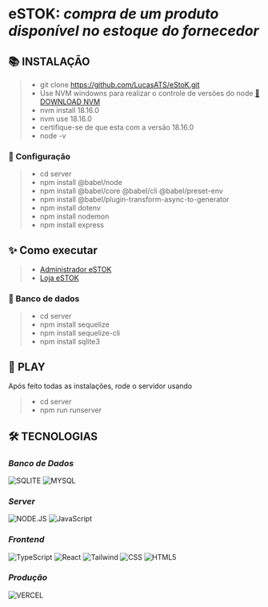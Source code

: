 # **eSTOK:** _compra de um produto disponível no estoque do fornecedor_

<!--
[![preview](./.github/preview.png)](/LINK-ACESSO-PROJETO/)

[🔗 ACESSE O PROJETO ](/LINK-ACESSO-PROJETO/)
-->

## **📚 INSTALAÇÃO**

> -   git clone https://github.com/LucasATS/eStoK.git
> -   Use NVM windowns para realizar o controle de versões do node [🔗 DOWNLOAD NVM ](https://github.com/coreybutler/nvm-windows/releases)
> -   nvm install 18.16.0
> -   nvm use 18.16.0
> -   certifique-se de que esta com a versão 18.16.0
> -   node -v

### 🔧 Configuração

> -   cd server
> -   npm install @babel/node
> -   npm install @babel/core @babel/cli @babel/preset-env
> -   npm install @babel/plugin-transform-async-to-generator
> -   npm install dotenv
> -   npm install nodemon
> -   npm install express

## **✨ Como executar**

<!-- -   [Backend](./server/README.md) -->

> -   [Administrador eSTOK](./FRONT-DEV/admin-web/README-install.md)
> -   [Loja eSTOK](./FRONT-DEV/portal-web/README-install.md)

### 🎲 Banco de dados

> -   cd server
> -   npm install sequelize
> -   npm install sequelize-cli
> -   npm install sqlite3

## **📂 PLAY**

Após feito todas as instalações, rode o servidor usando

> -   cd server
> -   npm run runserver

<!--
## __❤ AGRADECIMENTOS__
[@<NOME>](<LINK>) "<MENSAGEM>"
-->

## **🛠 TECNOLOGIAS**

### _Banco de Dados_

![SQLITE](https://img.shields.io/badge/SQLite-07405E?style=for-the-badge&logo=sqlite&logoColor=white)
![MYSQL](https://img.shields.io/badge/MySQL-00000F?style=for-the-badge&logo=mysql&logoColor=white)

### _Server_

![NODE.JS](https://img.shields.io/badge/Node.js-43853D?style=for-the-badge&logo=node.js&logoColor=white)
![JavaScript](https://img.shields.io/badge/JavaScript-323330?style=for-the-badge&logo=javascript&logoColor=F7DF1E)

### _Frontend_

![TypeScript](https://img.shields.io/badge/TypeScript-007ACC?style=for-the-badge&logo=typescript&logoColor=white)
![React](https://img.shields.io/badge/React-20232A?style=for-the-badge&logo=react&logoColor=61DAFB)
![Tailwind](https://img.shields.io/badge/Tailwind_CSS-38B2AC?style=for-the-badge&logo=tailwind-css&logoColor=white)
![CSS](https://img.shields.io/badge/CSS3-1572B6?style=for-the-badge&logo=css3&logoColor=white)
![HTML5](https://img.shields.io/badge/HTML5-E34F26?style=for-the-badge&logo=html5&logoColor=white)

### _Produção_

![VERCEL](https://img.shields.io/badge/Vercel-000000?style=for-the-badge&logo=vercel&logoColor=white)
